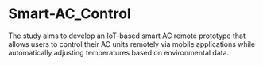 # Smart-AC_Control
The study aims to develop an IoT-based smart AC remote prototype that allows users to control their AC units remotely via mobile applications while automatically adjusting temperatures based on environmental data.
